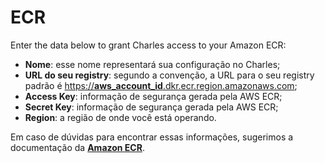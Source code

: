 # ECR

Enter the data below to grant Charles access to your Amazon ECR:

* **Nome**: esse nome representará sua configuração no Charles;
* **URL do seu registry**: segundo a convenção, a URL para o seu registry padrão é  [https://**aws\_account\_id**.dkr.ecr.region.amazonaws.com](https://aws_account_id.dkr.ecr.region.amazonaws.com);
* **Access Key**: informação de segurança gerada pela AWS ECR;
* **Secret Key**: informação de segurança gerada pela AWS ECR;
* **Region**: a região de onde você está operando. 

Em caso de dúvidas para encontrar essas informações, sugerimos a documentação da [**Amazon ECR**](https://docs.aws.amazon.com/AmazonECR/latest/userguide/Registries.html).

